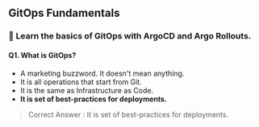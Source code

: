 ## GitOps Fundamentals 
### 📌 Learn the basics of GitOps with ArgoCD and Argo Rollouts.

#### Q1. What is GitOps?
- A marketing buzzword. It doesn't mean anything.
- It is all operations that start from Git.
- It is the same as Infrastructure as Code.
- **It is set of best-practices for deployments.**

> Correct Answer : It is set of best-practices for deployments.